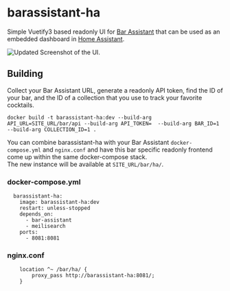 # barassistant-ha
Simple Vuetify3 based readonly UI for [Bar Assistant](https://github.com/karlomikus/bar-assistant) that can be used as an embedded dashboard in [Home Assistant](https://www.home-assistant.io).

![Updated Screenshot of the UI.](doc/screenshot.png)


## Building

Collect your Bar Assistant URL, generate a readonly API token, find the ID of your bar, and the ID of a collection that you use to track your favorite cocktails.

```
docker build -t barassistant-ha:dev --build-arg API_URL=SITE_URL/bar/api --build-arg API_TOKEN=  --build-arg BAR_ID=1 --build-arg COLLECTION_ID=1 .
```

You can combine barassistant-ha with your Bar Assistant `docker-compose.yml` and `nginx.conf` and have this bar specific readonly frontend come up within the same docker-compose stack.  
The new instance will be available at `SITE_URL/bar/ha/`.

### docker-compose.yml
```
  barassistant-ha:
    image: barassistant-ha:dev
    restart: unless-stopped
    depends_on:
      - bar-assistant
      - meilisearch
    ports:
      - 8081:8081
```

### nginx.conf
```
    location ^~ /bar/ha/ {
        proxy_pass http://barassistant-ha:8081/;
    }
```

